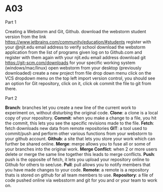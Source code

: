 # A03
Part 1

Creating a Webstorm and Git, Github.
download the webstorm student version from the link https://www.jetbrains.com/community/education/#students 
register with your @njit.edu email address to verify school
download the webstorm application from the list of programs given
log on to Github.com and register with them again with your njit.edu email address
download git https://git-scm.com/downloads for your specific working system (windows/mac/linux)
open webstorm from your desktop (previously downloaded)
create a new project from file drop down menu
click on the VCS dropdown menu on the top left
import version control, you should see an option for Git repository, click on it, click ok
commit the file to git from there.

Part 2

**Branch**: branches let you create a new line of the current work to experiment on, without disturbing the original code.
**Clone**: a clone is a local copy of your repository.
**Commit**: when you make a change to a file, you hit the commit, this lets you see the specific revisions made to the file.
**Fetch**: fetch downloads new data from remote repositories
**GIT**: a tool used to commit/push and perform other various functions from your webstorm to your github account.
**Github**: a site that lets you store your work which can further be shared online.
**Merge**: merge allows you to fuse all or some of your branches into the original work.
**Merge Conflict**: when 2 or more users delete or merge the same line together this leads to merge conflicts.
**Push**: push is the opposite of fetch, it lets you upload your repository online to Github for others to see/use.
**Pull**: pull allows you to notify members that you have made changes to your code.
**Remote**: a remote is a repository thats is stored on github for all team members to use.
**Repository**: a file of code pushed online via websstorm and git for you and or your team to work on.
